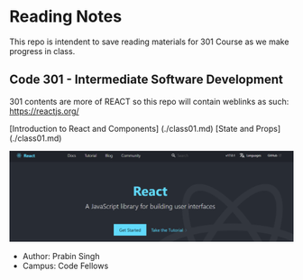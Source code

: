 # Reading Notes
This repo is intendent to save reading materials for 301 Course as we make progress in class.


## Code 301 - Intermediate Software Development

301 contents are more of REACT so this repo will contain weblinks as such:  
https://reactjs.org/  

[Introduction to React and Components] (./class01.md)
[State and Props] (./class01.md)

![Alt text](/assests/react.PNG?raw=true "react")

- Author: Prabin Singh
- Campus: Code Fellows


